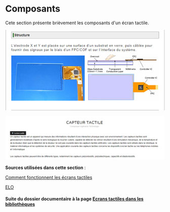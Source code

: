 # Composants

Cete section présente brièvement les composants d'un écran tactile. 


![touch](imagesecrans/composants/touchpanel.PNG) 


![capteur](imagesecrans/composants/capteurtactile.PNG)











**Sources utilisées dans cette section** :

[Comment fonctionnent les écrans tactiles](https://couleur-science.eu/?d=4e0bec--comment-fonctionne-un-ecran-tactile)

[ELO](http://www.elotouch.fr/composants-tactiles.html)



#### Suite du dossier documentaire à la page [Ecrans tactiles dans les bibliothèques](ecranstactilesbibliotheques.md) 
